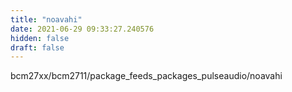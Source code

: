 ```yaml
---
title: "noavahi"
date: 2021-06-29 09:33:27.240576
hidden: false
draft: false
---
```


bcm27xx/bcm2711/package_feeds_packages_pulseaudio/noavahi

